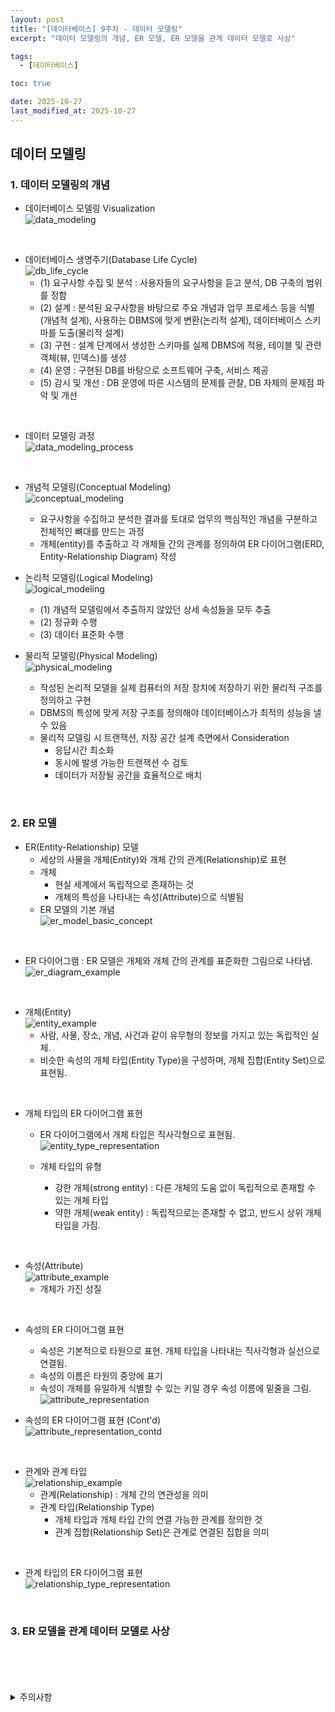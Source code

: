 ```yaml
---
layout: post
title: "[데이터베이스] 9주차 - 데이터 모델링"
excerpt: "데이터 모델링의 개념, ER 모델, ER 모델을 관계 데이터 모델로 사상"

tags:
  - [데이터베이스]

toc: true

date: 2025-10-27
last_modified_at: 2025-10-27
---
```

## 데이터 모델링
### 1. 데이터 모델링의 개념
- 데이터베이스 모델링 Visualization  
![data_modeling][def]  

<br>

- 데이터베이스 생명주기(Database Life Cycle)  
![db_life_cycle][def2]  
  - (1) 요구사항 수집 및 분석 : 사용자들의 요구사항을 듣고 분석, DB 구축의 범위를 정함
  - (2) 설계 : 분석된 요구사항을 바탕으로 주요 개념과 업무 프로세스 등을 식별(개념적 설계), 사용하는 DBMS에 맞게 변환(논리적 설계), 데이터베이스 스키마를 도출(물리적 설계)
  - (3) 구현 : 설계 단계에서 생성한 스키마를 실제 DBMS에 적용, 테이블 및 관련 객체(뷰, 인덱스)를 생성
  - (4) 운영 : 구현된 DB를 바탕으로 소프트웨어 구축, 서비스 제공
  - (5) 감시 및 개선 : DB 운영에 따른 시스템의 문제를 관찰, DB 자체의 문제점 파악 및 개선

<br>

- 데이터 모델링 과정  
![data_modeling_process][def3]  

<br>

- 개념적 모델링(Conceptual Modeling)  
![conceptual_modeling][def4]  
  - 요구사항을 수집하고 분석한 결과를 토대로 업무의 핵심적인 개념을 구분하고 전체적인 뼈대를 만드는 과정
  - 개체(entity)를 추출하고 각 개체들 간의 관계를 정의하여 ER 다이어그램(ERD, Entity-Relationship Diagram) 작성  

- 논리적 모델링(Logical Modeling)  
![logical_modeling][def5]  
  - (1) 개념적 모델링에서 추출하지 않았던 상세 속성들을 모두 추출
  - (2) 정규화 수행
  - (3) 데이터 표준화 수행  

- 물리적 모델링(Physical Modeling)  
![physical_modeling][def6]  
  - 작성된 논리적 모델을 실제 컴퓨터의 저장 장치에 저장하기 위한 물리적 구조를 정의하고 구현
  - DBMS의 특성에 맞게 저장 구조를 정의해야 데이터베이스가 최적의 성능을 낼 수 있음
  - 물리적 모델링 시 트랜잭션, 저장 공간 설계 측면에서 Consideration
    - 응답시간 최소화
    - 동시에 발생 가능한 트랜잭션 수 검토
    - 데이터가 저장될 공간을 효율적으로 배치

<br>

### 2. ER 모델
- ER(Entity-Relationship) 모델
  - 세상의 사물을 개체(Entity)와 개체 간의 관계(Relationship)로 표현  
  - 개체
    - 현실 세계에서 독립적으로 존재하는 것
    - 개체의 특성을 나타내는 속성(Attribute)으로 식별됨
  - ER 모델의 기본 개념  
  ![er_model_basic_concept][def7]  

<br>

- ER 다이어그램 : ER 모델은 개체와 개체 간의 관계를 표준화한 그림으로 나타냄.  
![er_diagram_example][def8]  

<br>

- 개체(Entity)  
![entity_example][def9]
  - 사람, 사물, 장소, 개념, 사건과 같이 유무형의 정보를 가지고 있는 독립적인 실체.
  - 비슷한 속성의 개체 타입(Entity Type)을 구성하며, 개체 집합(Entity Set)으로 표현됨.  

<br>

- 개체 타입의 ER 다이어그램 표현
  - ER 다이어그램에서 개체 타입은 직사각형으로 표현됨.  
  ![entity_type_representation][def10]  

  - 개체 타입의 유형
    - 강한 개체(strong entity) : 다른 개체의 도움 없이 독립적으로 존재할 수 있는 개체 타입
    - 약한 개체(weak entity) : 독립적으로는 존재할 수 없고, 반드시 상위 개체 타입을 가짐.

<br>

- 속성(Attribute)  
![attribute_example][def11]
  - 개체가 가진 성질  

<br>

- 속성의 ER 다이어그램 표현
  - 속성은 기본적으로 타원으로 표현. 개체 타입을 나타내는 직사각형과 실선으로 연결됨.
  - 속성의 이름은 타원의 중앙에 표기
  - 속성이 개체를 유일하게 식별할 수 있는 키일 경우 속성 이름에 밑줄을 그림.  
  ![attribute_representation][def12]  

- 속성의 ER 다이어그램 표현 (Cont'd)  
![attribute_representation_contd][def13]  

<br>

- 관계와 관계 타입  
![relationship_example][def14]  
  - 관계(Relationship) : 개체 간의 연관성을 의미  
  - 관계 타입(Relationship Type)
    - 개체 타입과 개체 타입 간의 연결 가능한 관계를 정의한 것
    - 관계 집합(Relationship Set)은 관계로 연결된 집합을 의미  

<br>

- 관계 타입의 ER 다이어그램 표현  
![relationship_type_representation][def15]  

<br>

### 3. ER 모델을 관계 데이터 모델로 사상  

<br>
<br>
<br>
<br>
<details>
<summary>주의사항</summary>
<div markdown="1">

이 포스팅은 강원대학교 최황규 교수님의 데이터베이스 수업을 들으며 내용을 정리 한 것입니다.  
수업 내용에 대한 저작권은 교수님께 있으니,  
다른 곳으로의 무분별한 내용 복사를 자제해 주세요.

</div>
</details>

[def]: https://i.imgur.com/i3nIiVP.png
[def2]: https://i.imgur.com/knqQ96m.png
[def3]: https://i.imgur.com/lJJ2DHj.png
[def4]: https://i.imgur.com/PvZrr9X.png
[def5]: https://i.imgur.com/9BUGLgD.png
[def6]: https://i.imgur.com/Az1dqUj.png
[def7]: https://i.imgur.com/FEdSYwE.png
[def8]: https://i.imgur.com/Bneis40.png
[def9]: https://i.imgur.com/oH2UFVL.png
[def10]: https://i.imgur.com/zq8WlHJ.png
[def11]: https://i.imgur.com/mUTXe9h.png
[def12]: https://i.imgur.com/cHvdMFv.png
[def13]: https://i.imgur.com/78FTpcy.png
[def14]: https://i.imgur.com/SacCGVC.png
[def15]: https://i.imgur.com/w776Xfn.png